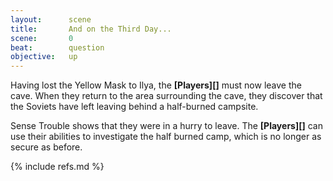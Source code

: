 ```yaml
---
layout:      scene
title:       And on the Third Day...
scene:       0
beat:        question
objective:   up
---
```



Having lost the Yellow Mask to Ilya, the **[Players][]** must now leave the cave.
When they return to the area surrounding the cave,
they discover that the Soviets have left leaving behind a half-burned campsite.

Sense Trouble shows that they were in a hurry to leave.
The **[Players][]** can use their abilities to investigate the half burned camp,
which is no longer as secure as before.

{% include refs.md %}
